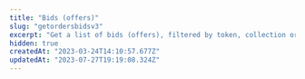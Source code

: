 ```yaml
---
title: "Bids (offers)"
slug: "getordersbidsv3"
excerpt: "Get a list of bids (offers), filtered by token, collection or maker. This API is designed for efficiently ingesting large volumes of orders, for external processing"
hidden: true
createdAt: "2023-03-24T14:10:57.677Z"
updatedAt: "2023-07-27T19:19:08.324Z"
---
```

